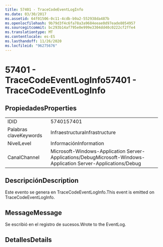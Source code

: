 ```yaml
---
title: 57401 - TraceCodeEventLogInfo
ms.date: 03/30/2017
ms.assetid: 64f01506-0c11-4cdb-b9a2-552938da487b
ms.openlocfilehash: 9b79d3f4c6fa78a3a9684eeae0d97eade8054957
ms.sourcegitcommit: bc293b14af795e0e999e3304dd40c0222cf2ffe4
ms.translationtype: MT
ms.contentlocale: es-ES
ms.lasthandoff: 11/26/2020
ms.locfileid: "96275676"
---
```

# <a name="57401---tracecodeeventloginfo"></a><span data-ttu-id="35f89-102">57401 - TraceCodeEventLogInfo</span><span class="sxs-lookup"><span data-stu-id="35f89-102">57401 - TraceCodeEventLogInfo</span></span>

## <a name="properties"></a><span data-ttu-id="35f89-103">Propiedades</span><span class="sxs-lookup"><span data-stu-id="35f89-103">Properties</span></span>  
  
|||  
|-|-|  
|<span data-ttu-id="35f89-104">ID</span><span class="sxs-lookup"><span data-stu-id="35f89-104">ID</span></span>|<span data-ttu-id="35f89-105">57401</span><span class="sxs-lookup"><span data-stu-id="35f89-105">57401</span></span>|  
|<span data-ttu-id="35f89-106">Palabras clave</span><span class="sxs-lookup"><span data-stu-id="35f89-106">Keywords</span></span>|<span data-ttu-id="35f89-107">Infraestructura</span><span class="sxs-lookup"><span data-stu-id="35f89-107">Infrastructure</span></span>|  
|<span data-ttu-id="35f89-108">Nivel</span><span class="sxs-lookup"><span data-stu-id="35f89-108">Level</span></span>|<span data-ttu-id="35f89-109">Información</span><span class="sxs-lookup"><span data-stu-id="35f89-109">Information</span></span>|  
|<span data-ttu-id="35f89-110">Canal</span><span class="sxs-lookup"><span data-stu-id="35f89-110">Channel</span></span>|<span data-ttu-id="35f89-111">Microsoft-Windows-Application Server-Applications/Debug</span><span class="sxs-lookup"><span data-stu-id="35f89-111">Microsoft-Windows-Application Server-Applications/Debug</span></span>|  
  
## <a name="description"></a><span data-ttu-id="35f89-112">Descripción</span><span class="sxs-lookup"><span data-stu-id="35f89-112">Description</span></span>  

 <span data-ttu-id="35f89-113">Este evento se genera en TraceCodeEventLogInfo.</span><span class="sxs-lookup"><span data-stu-id="35f89-113">This event is emitted on TraceCodeEventLogInfo.</span></span>  
  
## <a name="message"></a><span data-ttu-id="35f89-114">Message</span><span class="sxs-lookup"><span data-stu-id="35f89-114">Message</span></span>  

 <span data-ttu-id="35f89-115">Se escribió en el registro de sucesos.</span><span class="sxs-lookup"><span data-stu-id="35f89-115">Wrote to the EventLog.</span></span>  
  
## <a name="details"></a><span data-ttu-id="35f89-116">Detalles</span><span class="sxs-lookup"><span data-stu-id="35f89-116">Details</span></span>
